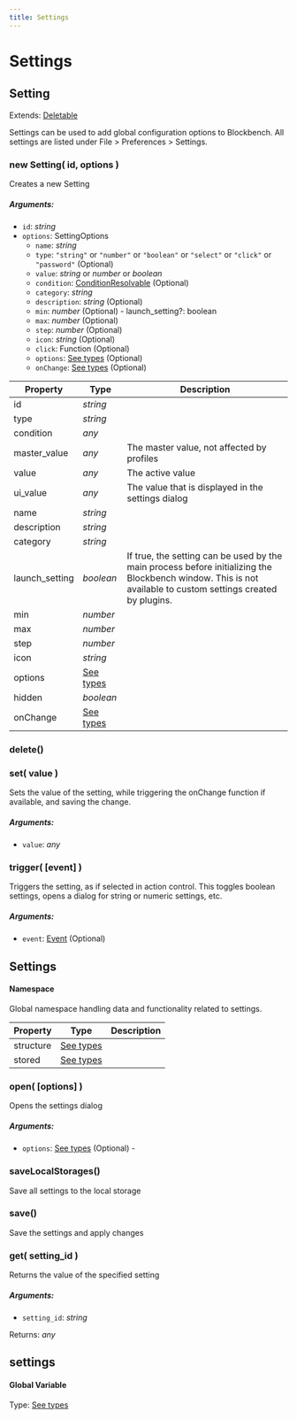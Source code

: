 ```yaml
---
title: Settings
---
```


# Settings
## Setting
Extends: [Deletable](misc#deletable)

Settings can be used to add global configuration options to Blockbench. All settings are listed under File > Preferences > Settings.

### new Setting( id, options )
Creates a new Setting

##### Arguments:
* `id`: *string*
* `options`: SettingOptions
	* `name`: *string*
	* `type`: `"string"` or `"number"` or `"boolean"` or `"select"` or `"click"` or `"password"` (Optional)
	* `value`: *string* or *number* or *boolean*
	* `condition`: [ConditionResolvable](https://github.com/JannisX11/blockbench-types/blob/main/types/util.d.ts#L1) (Optional)
	* `category`: *string*
	* `description`: *string* (Optional)
	* `min`: *number* (Optional) - launch_setting?: boolean
	* `max`: *number* (Optional)
	* `step`: *number* (Optional)
	* `icon`: *string* (Optional)
	* `click`: Function (Optional)
	* `options`: [See types](https://github.com/JannisX11/blockbench-types/blob/639b9fd/types/settings.d.ts#L14) (Optional)
	* `onChange`: [See types](https://github.com/JannisX11/blockbench-types/blob/639b9fd/types/settings.d.ts#L17) (Optional)


| Property | Type | Description |
| -------- | ---- | ----------- |
| id | *string* |  |
| type | *string* |  |
| condition | *any* |  |
| master_value | *any* | The master value, not affected by profiles |
| value | *any* | The active value |
| ui_value | *any* | The value that is displayed in the settings dialog |
| name | *string* |  |
| description | *string* |  |
| category | *string* |  |
| launch_setting | *boolean* | If true, the setting can be used by the main process before initializing the Blockbench window. This is not available to custom settings created by plugins. |
| min | *number* |  |
| max | *number* |  |
| step | *number* |  |
| icon | *string* |  |
| options | [See types](https://github.com/JannisX11/blockbench-types/blob/639b9fd/types/settings.d.ts#L52) |  |
| hidden | *boolean* |  |
| onChange | [See types](https://github.com/JannisX11/blockbench-types/blob/639b9fd/types/settings.d.ts#L56) |  |

### delete()


### set( value )
Sets the value of the setting, while triggering the onChange function if available, and saving the change.

##### Arguments:
* `value`: *any*


### trigger( [event] )
Triggers the setting, as if selected in action control. This toggles boolean settings, opens a dialog for string or numeric settings, etc.

##### Arguments:
* `event`: [Event](https://developer.mozilla.org/en-US/docs/Web/API/Event) (Optional)



## Settings
#### Namespace

Global namespace handling data and functionality related to settings.

| Property | Type | Description |
| -------- | ---- | ----------- |
| structure | [See types](https://github.com/JannisX11/blockbench-types/blob/639b9fd/types/settings.d.ts#L73) |  |
| stored | [See types](https://github.com/JannisX11/blockbench-types/blob/639b9fd/types/settings.d.ts#L74) |  |

### open( [options] )
Opens the settings dialog

##### Arguments:
* `options`: [See types](https://github.com/JannisX11/blockbench-types/blob/639b9fd/types/settings.d.ts#L79) (Optional) -


### saveLocalStorages()
Save all settings to the local storage



### save()
Save the settings and apply changes



### get( setting_id )
Returns the value of the specified setting

##### Arguments:
* `setting_id`: *string*

Returns: *any*


## settings
#### Global Variable

Type: [See types](https://github.com/JannisX11/blockbench-types/blob/639b9fd/types/settings.d.ts#L97)

